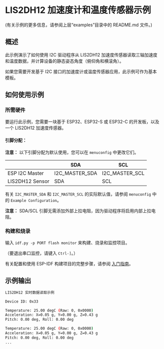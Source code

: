 # LIS2DH12 加速度计和温度传感器示例

(有关示例的更多信息，请参阅上层“examples”目录中的 README.md 文件。)

## 概述

此示例演示了如何使用 I2C 驱动程序从 LIS2DH12 加速度传感器读取三轴加速度和温度数据，并计算设备的静态姿态角度（俯仰角和横滚角）。

如果您需要开发基于 I2C 接口的加速度计或温度传感器应用，此示例可作为基本模板。

## 如何使用示例

### 所需硬件

要运行此示例，您需要一块基于 ESP32、ESP32-S 或 ESP32-C 的开发板，以及一个 LIS2DH12 加速度传感器。

#### 引脚分配：

**注意：** 以下引脚分配为默认使用，您可以在 `menuconfig` 中更改它们。

|                  | SDA             | SCL           |
| ---------------- | -------------- | -------------- |
| ESP I2C Master   | I2C_MASTER_SDA | I2C_MASTER_SCL |
| LIS2DH12 Sensor  | SDA            | SCL            |

有关 `I2C_MASTER_SDA` 和 `I2C_MASTER_SCL` 的实际默认值，请参阅 `menuconfig` 中的 `Example Configuration`。

**注意：** SDA/SCL 引脚无需添加外部上拉电阻，因为驱动程序将启用内部上拉电阻。

### 构建和烧录

输入 `idf.py -p PORT flash monitor` 来构建、烧录和监控项目。

（要退出串口监控，请键入 `Ctrl-]`。）

有关配置和使用 ESP-IDF 构建项目的完整步骤，请参阅 [入门指南](https://docs.espressif.com/projects/esp-idf/en/latest/get-started/index.html)。

## 示例输出

```bash
LIS2DH12 实时数据读取示例

Device ID: 0x33

Temperature: 25.00 degC (Raw: 0, 0x0000)
Acceleration: X=0.05 g, Y=0.00 g, Z=0.43 g
Pitch: 0.00 deg, Roll: 0.00 deg

Temperature: 25.00 degC (Raw: 0, 0x0000)
Acceleration: X=0.05 g, Y=0.00 g, Z=0.43 g
Pitch: 0.00 deg, Roll: 0.00 deg
...
```